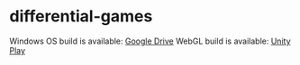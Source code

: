 # differential-games
Windows OS build is available: [Google Drive](https://drive.google.com/drive/folders/1PRA4tKJExJ6GrPty3TIO2iTDp_QgZQNK?usp=sharing)
WebGL build is available: [Unity Play](https://play.unity.com/mg/other/differentialgameswebgl-build)
